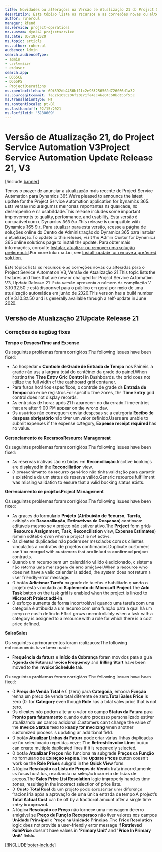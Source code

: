 ```yaml
---
title: Novidades ou alterações na Versão de Atualização 21 do Project Service Automation V3
description: Este tópico lista os recursos e as correções novas ou alteradas disponíveis na Versão de Atualização 21 do Project Service Automation V3.
author: ruhercul
manager: kfend
ms.service: project-operations
ms.custom: dyn365-projectservice
ms.date: 06/19/2020
ms.topic: article
ms.author: ruhercul
audience: Admin
search.audienceType:
- admin
- customizer
- enduser
search.app:
- D365CE
- D365PS
- ProjectOperations
ms.openlocfilehash: 69b592db7456bf11c2e933256569d726056d1a32
ms.sourcegitcommit: fa32b1893286f20271fa4ec4be8fc68bd135f53c
ms.translationtype: HT
ms.contentlocale: pt-BR
ms.lasthandoff: 02/15/2021
ms.locfileid: "5280609"
---
```

# <a name="project-service-automation-update-release-21-v3"></a><span data-ttu-id="15115-103">Versão de Atualização 21, do Project Service Automation V3</span><span class="sxs-lookup"><span data-stu-id="15115-103">Project Service Automation Update Release 21, V3</span></span>

[!include [banner](../includes/psa-now-project-operations.md)]

<span data-ttu-id="15115-104">Temos o prazer de anunciar a atualização mais recente do Project Service Automation para Dynamics 365.</span><span class="sxs-lookup"><span data-stu-id="15115-104">We’re pleased to announce the latest update for the Project Service Automation application for Dynamics 365.</span></span> <span data-ttu-id="15115-105">Esta versão inclui algumas melhorias importantes na qualidade, no desempenho e na usabilidade.</span><span class="sxs-lookup"><span data-stu-id="15115-105">This release includes some important improvements to quality, performance, and usability.</span></span> <span data-ttu-id="15115-106">Esta versão é compatível com o Dynamics 365 9.x.</span><span class="sxs-lookup"><span data-stu-id="15115-106">This release is compatible with Dynamics 365 9.x.</span></span> <span data-ttu-id="15115-107">Para atualizar para esta versão, acesse a página de soluções online do Centro de Administração do Dynamics 365 para instalar a atualização.</span><span class="sxs-lookup"><span data-stu-id="15115-107">To update to this release, visit the Admin Center for Dynamics 365 online solutions page to install the update.</span></span> <span data-ttu-id="15115-108">Para obter mais informações, consulte [Instalar, atualizar ou remover uma solução preferencial](https://docs.microsoft.com/power-platform/admin/install-remove-preferred-solution).</span><span class="sxs-lookup"><span data-stu-id="15115-108">For more information, see [Install, update, or remove a preferred solution](https://docs.microsoft.com/power-platform/admin/install-remove-preferred-solution).</span></span>

<span data-ttu-id="15115-109">Este tópico lista os recursos e as correções novas ou alteradas para o Project Service Automation V3, Versão de Atualização 21.</span><span class="sxs-lookup"><span data-stu-id="15115-109">This topic lists the features and fixes that are new or changed for Project Service Automation V3, Update Release 21.</span></span> <span data-ttu-id="15115-110">Esta versão apresenta o número de compilação V 3.10.32.50 e está disponível para o público em geral por meio de uma atualização automática em junho de 2020.</span><span class="sxs-lookup"><span data-stu-id="15115-110">This version has a build number of V 3.10.32.50 and is generally available through a self-update in June 2020.</span></span>

## <a name="update-release-21"></a><span data-ttu-id="15115-111">Versão de Atualização 21</span><span class="sxs-lookup"><span data-stu-id="15115-111">Update Release 21</span></span>

### <a name="bug-fixes"></a><span data-ttu-id="15115-112">Correções de bug</span><span class="sxs-lookup"><span data-stu-id="15115-112">Bug fixes</span></span>

<span data-ttu-id="15115-113">**Tempo e Despesa**</span><span class="sxs-lookup"><span data-stu-id="15115-113">**Time and Expense**</span></span>

<span data-ttu-id="15115-114">Os seguintes problemas foram corrigidos:</span><span class="sxs-lookup"><span data-stu-id="15115-114">The following issues have been fixed:</span></span>

- <span data-ttu-id="15115-115">Ao hospedar o **Controle de Grade de Entrada de Tempo** nos Painéis, a grade não usa a largura total do contêiner da grade do painel.</span><span class="sxs-lookup"><span data-stu-id="15115-115">When hosting the **Time Entry Grid Control** in Dashboards, the grid does not utilize the full width of the dashboard grid container.</span></span>
- <span data-ttu-id="15115-116">Para fusos horários específicos, o controle de grade da **Entrada de Tempo** não exibe registros.</span><span class="sxs-lookup"><span data-stu-id="15115-116">For specific time zones, the **Time Entry** grid control does not display records.</span></span>
- <span data-ttu-id="15115-117">As entradas de horas após 21 h aparecem no dia errado.</span><span class="sxs-lookup"><span data-stu-id="15115-117">Time entries that are after 9:00 PM appear on the wrong day.</span></span>
- <span data-ttu-id="15115-118">Os usuários não conseguem enviar despesas se a categoria **Recibo de despesa obrigatório** não tiver um valor definido.</span><span class="sxs-lookup"><span data-stu-id="15115-118">Users are unable to submit expenses if the expense category, **Expense receipt required** has no value.</span></span>

<span data-ttu-id="15115-119">**Gerenciamento de Recursos**</span><span class="sxs-lookup"><span data-stu-id="15115-119">**Resource Management**</span></span>

<span data-ttu-id="15115-120">Os seguintes problemas foram corrigidos:</span><span class="sxs-lookup"><span data-stu-id="15115-120">The following issues have been fixed:</span></span>

- <span data-ttu-id="15115-121">As reservas inativas são exibidas em **Reconciliação**.</span><span class="sxs-lookup"><span data-stu-id="15115-121">Inactive bookings are displayed in the **Reconciliation** view.</span></span>
- <span data-ttu-id="15115-122">O preenchimento de recurso genérico não tinha validação para garantir a existência de um status de reserva válido.</span><span class="sxs-lookup"><span data-stu-id="15115-122">Generic resource fulfillment was missing validation to ensure that a valid booking status exists.</span></span>

<span data-ttu-id="15115-123">**Gerenciamento de projetos**</span><span class="sxs-lookup"><span data-stu-id="15115-123">**Project Management**</span></span>

<span data-ttu-id="15115-124">Os seguintes problemas foram corrigidos:</span><span class="sxs-lookup"><span data-stu-id="15115-124">The following issues have been fixed:</span></span>

- <span data-ttu-id="15115-125">As grades do formulário **Projeto** (**Atribuição de Recurso**, **Tarefa**, exibição de **Reconciliação**, **Estimativas de Despesas**) continuam editáveis mesmo se o projeto não estiver ativo.</span><span class="sxs-lookup"><span data-stu-id="15115-125">The **Project** form grids (**Resource Assignment**, **Task**, **Reconciliation** view, **Expense Estimates**) remain editable even when a project is not active.</span></span>
- <span data-ttu-id="15115-126">Os clientes duplicados não podem ser mesclados com os clientes vinculados a contratos de projetos confirmados.</span><span class="sxs-lookup"><span data-stu-id="15115-126">Duplicate customers can't be merged with customers that are linked to confirmed project contracts.</span></span>
- <span data-ttu-id="15115-127">Quando um recurso sem um calendário válido é adicionado, o sistema não retorna uma mensagem de erro amigável.</span><span class="sxs-lookup"><span data-stu-id="15115-127">When a resource who does not have a valid calendar is added, the system does not return a user friendly-error message.</span></span>
- <span data-ttu-id="15115-128">O botão **Adicionar Tarefa** na grade de tarefas é habilitado quando o projeto está vinculado ao **Suplemento do Microsoft Project**.</span><span class="sxs-lookup"><span data-stu-id="15115-128">The **Add Task** button on the task grid is enabled when the project is linked to **Microsoft Project add-in**.</span></span>
- <span data-ttu-id="15115-129">O esforço aumenta de forma incontrolável quando uma tarefa com uma categoria é atribuída a um recurso com uma função para a qual há um preço de custo definido.</span><span class="sxs-lookup"><span data-stu-id="15115-129">Effort grows uncontrollably when a task with a category is assigned to a resource with a role for which there is a cost price defined.</span></span>

<span data-ttu-id="15115-130">**Sales**</span><span class="sxs-lookup"><span data-stu-id="15115-130">**Sales**</span></span>

<span data-ttu-id="15115-131">Os seguintes aprimoramentos foram realizados:</span><span class="sxs-lookup"><span data-stu-id="15115-131">The following enhancements have been made:</span></span>

- <span data-ttu-id="15115-132">**Frequência da fatura** e **Início da Cobrança** foram movidos para a guia **Agenda de Faturas**.</span><span class="sxs-lookup"><span data-stu-id="15115-132">**Invoice Frequency** and **Billing Start** have been moved to the **Invoice Schedule** tab.</span></span>

<span data-ttu-id="15115-133">Os seguintes problemas foram corrigidos:</span><span class="sxs-lookup"><span data-stu-id="15115-133">The following issues have been fixed:</span></span>

- <span data-ttu-id="15115-134">O **Preço de Venda Total** é 0 (zero) para **Categoria**, embora **Função** tenha um preço de venda total diferente de zero.</span><span class="sxs-lookup"><span data-stu-id="15115-134">**Total Sales Price** is zero (0) for **Category** even though **Role** has a total sales price that is not zero.</span></span>
- <span data-ttu-id="15115-135">Os clientes não podem alterar o valor do campo **Status da Fatura** para **Pronto para faturamento** quando outro processo personalizado estiver atualizando um campo adicional.</span><span class="sxs-lookup"><span data-stu-id="15115-135">Customers can't change the value of the **Invoice Status** field to **Ready for invoicing** when another customized process is updating an additional field.</span></span>
- <span data-ttu-id="15115-136">O botão **Atualizar Linhas da Fatura** pode criar várias linhas duplicadas se for selecionado repetidas vezes.</span><span class="sxs-lookup"><span data-stu-id="15115-136">The **Refresh Invoice Lines** button can create multiple duplicated lines if it is repeatedly selected.</span></span>
- <span data-ttu-id="15115-137">O botão **Atualizar Preços** não funciona na subgrade **Preços da Função** no formulário de **Exibição Rápida**.</span><span class="sxs-lookup"><span data-stu-id="15115-137">The **Update Prices** button doesn't work on the **Role Prices** subgrid in the **Quick View** form.</span></span>
- <span data-ttu-id="15115-138">A lógica **Resolução da Lista de Preços de Venda** trata incorretamente os fusos horários, resultando na seleção incorreta de listas de preços.</span><span class="sxs-lookup"><span data-stu-id="15115-138">The **Sales Price List Resolution** logic improperly handles time zones, resulting in the incorrect selection of price lists.</span></span>
- <span data-ttu-id="15115-139">O **Custo Total Real** de um projeto pode apresentar uma diferença fracionária após a aprovação de uma única entrada de tempo.</span><span class="sxs-lookup"><span data-stu-id="15115-139">A project’s **Total Actual Cost** can be off by a fractional amount after a single time entry is approved.</span></span>
- <span data-ttu-id="15115-140">A lógica **Resolução de Preço** não fornece uma mensagem de erro amigável se **Preço de Função Recuperado** não tiver valores nos campos **Unidade Principal** e **Preço na Unidade Principal**.</span><span class="sxs-lookup"><span data-stu-id="15115-140">The **Price Resolution** logic does not provide a user-friendly error message if **Retrieved RolePrice** doesn't have values in **'Primary Unit'** and **'Price In Primary Unit'** fields.</span></span>


[!INCLUDE[footer-include](../includes/footer-banner.md)]